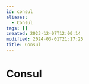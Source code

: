 ```yaml
---
id: consul
aliases:
  - Consul
tags: []
created: 2023-12-07T12:00:14
modified: 2024-03-01T21:17:25
title: Consul
---
```


# Consul
